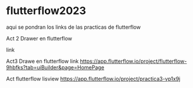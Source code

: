 # flutterflow2023
aqui se pondran los links de las practicas de flutterflow

Act 2 Drawer en flutterflow

link

Act3 Drawe en flutterflow
link https://app.flutterflow.io/project/flutterflow-9hbfks?tab=uiBuilder&page=HomePage

Act flutterflow lisview
https://app.flutterflow.io/project/practica3-vp1x9j
